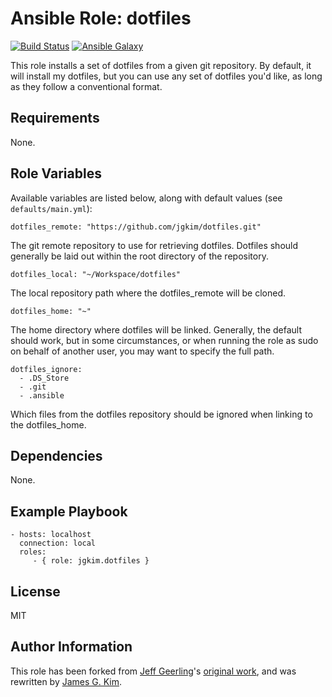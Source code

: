 Ansible Role: dotfiles
======================

[![Build Status](http://img.shields.io/travis/jgkim/ansible-role-dotfiles.svg?style=flat)](https://travis-ci.org/jgkim/ansible-role-dotfiles)
[![Ansible Galaxy](http://img.shields.io/ansible/role/5858.svg?style=flat)](https://galaxy.ansible.com/detail#/role/5858)

This role installs a set of dotfiles from a given git repository. By default, it will install my dotfiles, but you can use any set of dotfiles you'd like, as long as they follow a conventional format.


Requirements
------------

None.


Role Variables
--------------

Available variables are listed below, along with default values (see `defaults/main.yml`):

```
dotfiles_remote: "https://github.com/jgkim/dotfiles.git"
```

The git remote repository to use for retrieving dotfiles. Dotfiles should generally be laid out within the root directory of the repository.

```
dotfiles_local: "~/Workspace/dotfiles"
```

The local repository path where the dotfiles_remote will be cloned.

```
dotfiles_home: "~"
```

The home directory where dotfiles will be linked. Generally, the default should work, but in some circumstances, or when running the role as sudo on behalf of another user, you may want to specify the full path.

```
dotfiles_ignore:
  - .DS_Store
  - .git
  - .ansible
```

Which files from the dotfiles repository should be ignored when linking to the dotfiles_home.


Dependencies
------------

None.


Example Playbook
----------------

```
- hosts: localhost
  connection: local
  roles:
     - { role: jgkim.dotfiles }
```


License
-------

MIT


Author Information
------------------

This role has been forked from [Jeff Geerling](http://jeffgeerling.com/)'s [original work](https://github.com/geerlingguy/ansible-role-dotfiles), and was rewritten by [James G. Kim](http://jayg.org/).

